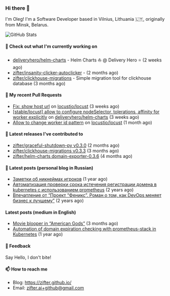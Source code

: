 ### Hi there 👋

I'm Oleg! I'm a Software Developer based in Vilnius, Lithuania 🇱🇹, originally from Minsk, Belarus.

![GitHub Stats](https://github-readme-stats.vercel.app/api?username=zifter&count_private=true&theme=tokyonight&show_icons=true)

#### 👷 Check out what I'm currently working on

- [deliveryhero/helm-charts](https://github.com/deliveryhero/helm-charts) - Helm Charts ⛵ @ Delivery Hero ⭐ (2 weeks ago)
- [zifter/insanity-clicker-autoclicker](https://github.com/zifter/insanity-clicker-autoclicker) -  (2 months ago)
- [zifter/clickhouse-migrations](https://github.com/zifter/clickhouse-migrations) - Simple migration tool for clickhouse database (3 months ago)

#### 🔨 My recent Pull Requests

- [Fix: show host url](https://github.com/locustio/locust/pull/2324) on [locustio/locust](https://github.com/locustio/locust) (3 weeks ago)
- [[stable/locust] allow to configure nodeSelector, tolerations, affinity for worker explicitly](https://github.com/deliveryhero/helm-charts/pull/459) on [deliveryhero/helm-charts](https://github.com/deliveryhero/helm-charts) (3 weeks ago)
- [Allow to change worker id pattern](https://github.com/locustio/locust/pull/2305) on [locustio/locust](https://github.com/locustio/locust) (1 month ago)

#### 🚀 Latest releases I've contributed to
- [zifter/graceful-shutdown-py v0.3.0](https://github.com/zifter/graceful-shutdown-py/releases/tag/v0.3.0) (2 months ago)
- [zifter/clickhouse-migrations v0.3.3](https://github.com/zifter/clickhouse-migrations/releases/tag/v0.3.3) (3 months ago)
- [zifter/helm-charts domain-exporter-0.3.6](https://github.com/zifter/helm-charts/releases/tag/domain-exporter-0.3.6) (4 months ago)

#### 📄 Latest posts (personal blog in Russian)
- [Заметки об никнеймах игроков](https://zifter.github.io/offtopic/gamedev/2021/12/10/nicknames-in-games.html) (1 year ago)
- [Автоматизация проверки срока истечения регистрации домена в kubernetes с использованием prometheus](https://zifter.github.io/devops/2021/09/12/domain-expiration-prometheus-exporter.html) (2 years ago)
- [Впечатление от “Проект “Феникс”. Роман о том, как DevOps меняет бизнес к лучшему”](https://zifter.github.io/offtopic/2021/01/09/fenix-book-review.html) (2 years ago)

#### Latest posts (medium in English)
- [Movie blooper in “American Gods”](https://medium.com/@zifter/movie-blooper-in-american-gods-aee3b286b899?source=rss-766601af1f16------2) (3 months ago)
- [Automation of domain expiration checking with prometheus-stack in Kubernetes](https://medium.com/@zifter/automation-of-domain-expiration-checking-with-prometheus-stack-in-kubernetes-ea4e4571f5b4?source=rss-766601af1f16------2) (1 year ago)

#### 💬 Feedback

Say Hello, I don't bite!

#### 📫 How to reach me

- Blog: https://zifter.github.io/
- Email: zifter.ai+github@gmail.com
